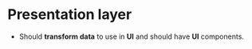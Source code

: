 # Presentation layer

- Should **transform data** to use in **UI** and should have **UI** components.
